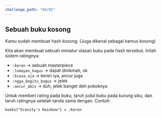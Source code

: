 ```yaml
---
challenge_path: "04/02"
---
```


## Sebuah buku kosong

Kamu sudah membuat hash kosong. (Juga dikenal sebagai kamus kosong)

Kita akan membuat sebuah miniatur ulasan buku pada hash tersebut. Inilah sistem ratingnya:

- `:keren` -> sebuah masterpiece
- `:lumayan_bagus` -> dapat dinikmati, ok
- `:biasa_aja` -> keren iya, ancur juga
- `:ngga_begitu_bagus` -> jelek
- `:ancur_abis` -> duh, jelek banget deh pokoknya

Untuk memberi rating pada buku, taruh judul buku pada kurung siku, dan taruh ratingnya setelah tanda sama dengan. Contoh:

`books["Gravity's Rainbow"] = :keren`